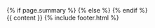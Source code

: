 <!DOCTYPE html>
<html lang="en-US">
    <head>
        <meta charset="utf-8">
        <meta name="viewport" content="width=device-width, initial-scale=1.0">
        <title>{{ page.title }}</title>
        <!-- custom css -->
        <link rel="stylesheet" type="text/css" href="/assets/styles.css">
        <!-- fonts -->
        <link href="https://fonts.googleapis.com/css2?family=Source+Sans+Pro:ital,wght@0,300;0,400;0,600;1,300;1,400;1,600&display=swap" rel="stylesheet">
        <link href="https://fonts.googleapis.com/css2?family=Inconsolata:wght@300;400&display=swap" rel="stylesheet">
        <meta name="author" content="Kian Faizi">
        <!-- open graph -->
        <meta name="title" property="og:title" content="{{ page.title }}">
        <meta property="og:type" content="website">
        <meta property="og:url" content="{{ page.url | prepend: site.url }}">
        <!-- twitter cards -->
        <meta name="twitter:site" content="@kianfaizi">
        <meta name="twitter:creator" content="@kianfaizi">
        <meta name="twitter:title" content="{{ page.title }}">
        <!-- descriptions -->
        {% if page.summary %}
        <meta name="description" property="og:description" content="{{ page.summary }}">
        <meta name="twitter:description" content="{{ page.summary }}">
        {% else %}
        <meta name="description" property="og:description" content="{{ site.description }}">
        <meta name="twitter:description" content="{{ site.description }}">
        {% endif %}
        <!-- favicon, etc -->
        <link rel="apple-touch-icon" sizes="180x180" href="/apple-touch-icon.png">
        <link rel="icon" type="image/png" sizes="32x32" href="/favicon-32x32.png">
        <link rel="icon" type="image/png" sizes="16x16" href="/favicon-16x16.png">
        <link rel="manifest" href="/site.webmanifest">
        <link rel="mask-icon" href="/safari-pinned-tab.svg" color="#575757">
        <meta name="msapplication-TileColor" content="#2b5797">
        <meta name="theme-color" content="#ffffff">
    </head>
    <body>
        <div class="content-container">
            {{ content }}
            {% include footer.html %}
        </div>
    </body>
</html>
